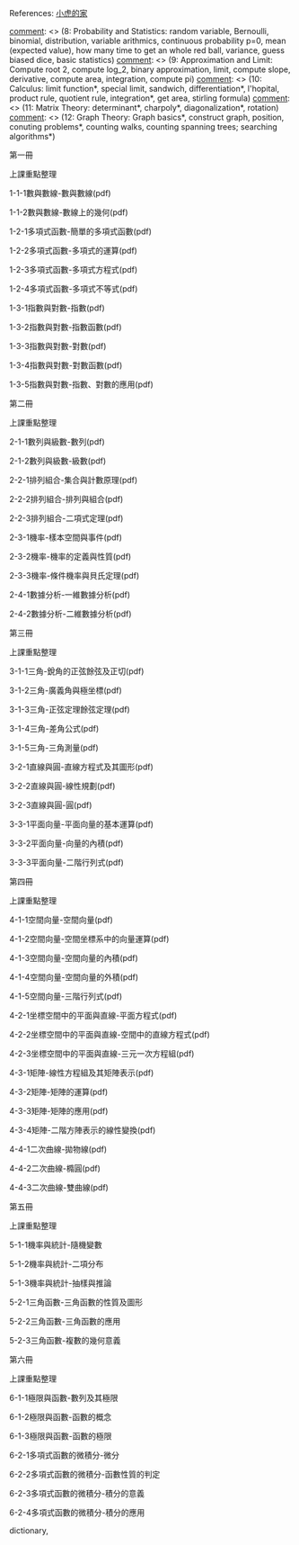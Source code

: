 References: [小虎的家](https://sites.google.com/view/smallhuu/%E6%95%99%E5%AD%B8%E8%B3%87%E6%96%99)


[comment]: <> (Table of contents)
[comment]: <> (1: Numbers and Polynomials)
[comment]: <> (2: Sequences and Series: list, for loop, sequence, series, Fibonacci and sqaure sum, link to Art Benjamin's talk, golden ratio)
[comment]: <> (3: Combinatorics and Discrete Probability: counting, multiply, add, binomial coefficients, binomial theorem, counting numbers, probability, Monty Hall & Fall)
[comment]: <> (4: Functions and Plotting: Trig functions, 2d plotting, de Moivre's theorem)
[comment]: <> (5: Vectors and Objects: 2d vectors, arithmic, vectors in general, python objects)
[comment]: <> (6: Linear Geometry: inner product and its properties, length and its properties, linear combination, span, triangle inequality, Cauchy--Schwartz inequality, check the two inequalities exercise, linear equality, hyperplane, affine plane plotting, interact, linear classifier if necessary)
[comment]: <> (7: Matrices and NumPy: matrix arithmics, matrix-vector mult as linear combination, rotation matrix, NumPy basics)
[comment]: <> (8: Probability and Statistics: random variable, Bernoulli, binomial, distribution, variable arithmics, continuous probability p=0, mean (expected value), how many time to get an whole red ball, variance, guess biased dice, basic statistics)
[comment]: <> (9: Approximation and Limit: Compute root 2, compute log_2, binary approximation, limit, compute slope, derivative, compute area, integration, compute pi)
[comment]: <> (10: Calculus: limit function*, special limit, sandwich, differentiation*, l'hopital, product rule, quotient rule, integration*, get area, stirling formula)
[comment]: <> (11: Matrix Theory: determinant*, charpoly*, diagonalization*, rotation) 
[comment]: <> (12: Graph Theory: Graph basics*, construct graph, position, conuting problems*, counting walks, counting spanning trees; searching algorithms*)

[comment]: <> (Not done: add/multiply principle in counting, plotting lines circles, volume of vectors, linear programming, basic statistics, matplotlib, lines, plot, circle, vectors, operations, inner product, volume, echelon form, spaces, diagonalization, row operations, null sol, gen sol, three spaces, outer product, 3d plot, column operations, linear classifier, central limit theorem, law of large number, random walk, mean/variance by NumPy, compute e, Cayley--Hamilton, minpoly)

[comment]: <> (Volume 1)
[comment]: <> (numbers, factor, polynomials, factor, expand, simplify, exp, log, change basis, plot the graph, def a function)
第一冊

上課重點整理

1-1-1數與數線-數與數線(pdf)

1-1-2數與數線-數線上的幾何(pdf)

1-2-1多項式函數-簡單的多項式函數(pdf)

1-2-2多項式函數-多項式的運算(pdf)

1-2-3多項式函數-多項式方程式(pdf)

1-2-4多項式函數-多項式不等式(pdf)

1-3-1指數與對數-指數(pdf)

1-3-2指數與對數-指數函數(pdf)

1-3-3指數與對數-對數(pdf)

1-3-4指數與對數-對數函數(pdf)

1-3-5指數與對數-指數、對數的應用(pdf)

[comment]: <> (Volume 2)
[comment]: <> (list, for loop, sequence, series, counting, multiply, add, binomial coefficients, counting numbers, probability, Monty Hall & Fall, basic statistics)
第二冊

上課重點整理

2-1-1數列與級數-數列(pdf)

2-1-2數列與級數-級數(pdf)

2-2-1排列組合-集合與計數原理(pdf)

2-2-2排列組合-排列與組合(pdf)

2-2-3排列組合-二項式定理(pdf)

2-3-1機率-樣本空間與事件(pdf)

2-3-2機率-機率的定義與性質(pdf)

2-3-3機率-條件機率與貝氏定理(pdf)

2-4-1數據分析-一維數據分析(pdf)

2-4-2數據分析-二維數據分析(pdf)

[comment]: <> (Volume 3)
[comment]: <> (2d plot, trig functions, their minpoly, lines, plot, circle, vectors, operations, inner product, volume, Python objects)
第三冊

上課重點整理

3-1-1三角-銳角的正弦餘弦及正切(pdf)

3-1-2三角-廣義角與極坐標(pdf)

3-1-3三角-正弦定理餘弦定理(pdf)

3-1-4三角-差角公式(pdf)

3-1-5三角-三角測量(pdf)

3-2-1直線與圓-直線方程式及其圖形(pdf)

3-2-2直線與圓-線性規劃(pdf)

3-2-3直線與圓-圓(pdf)

3-3-1平面向量-平面向量的基本運算(pdf)

3-3-2平面向量-向量的內積(pdf)

3-3-3平面向量-二階行列式(pdf)

[comment]: <> (Volume 4)
[comment]: <> (vector, det in general, 3d plot, matrix, column operations, diagonalization)
第四冊

上課重點整理

4-1-1空間向量-空間向量(pdf)

4-1-2空間向量-空間坐標系中的向量運算(pdf)

4-1-3空間向量-空間向量的內積(pdf)

4-1-4空間向量-空間向量的外積(pdf)

4-1-5空間向量-三階行列式(pdf)

4-2-1坐標空間中的平面與直線-平面方程式(pdf)

4-2-2坐標空間中的平面與直線-空間中的直線方程式(pdf)

4-2-3坐標空間中的平面與直線-三元一次方程組(pdf)

4-3-1矩陣-線性方程組及其矩陣表示(pdf)

4-3-2矩陣-矩陣的運算(pdf)

4-3-3矩陣-矩陣的應用(pdf)

4-3-4矩陣-二階方陣表示的線性變換(pdf)

4-4-1二次曲線-拋物線(pdf)

4-4-2二次曲線-橢圓(pdf)

4-4-3二次曲線-雙曲線(pdf)

[comment]: <> (Volume 5)
[comment]: <> (random variable, guess dice, binomial theorem, de Moivre's theorem formula)
第五冊

上課重點整理

5-1-1機率與統計-隨機變數

5-1-2機率與統計-二項分布

5-1-3機率與統計-抽樣與推論

5-2-1三角函數-三角函數的性質及圖形

5-2-2三角函數-三角函數的應用

5-2-3三角函數-複數的幾何意義

[comment]: <> (Volume 6)
[comment]: <> (sequence limit, approximation, derivative, integration)
第六冊

上課重點整理

6-1-1極限與函數-數列及其極限

6-1-2極限與函數-函數的概念

6-1-3極限與函數-函數的極限

6-2-1多項式函數的微積分-微分

6-2-2多項式函數的微積分-函數性質的判定

6-2-3多項式函數的微積分-積分的意義

6-2-4多項式函數的微積分-積分的應用

[comment]: <> (Volume 7)
[comment]: <> (calculus)

[comment]: <> (Volume 8)
[comment]: <> (matrix theory)

[comment]: <> (Volume 9)
[comment]: <> (graph theory)

dictionary, 